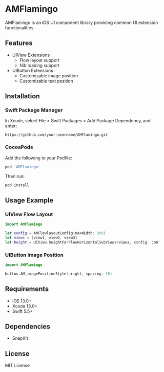 # AMFlamingo

AMFlamingo is an iOS UI component library providing common UI extension functionalities.

## Features

- UIView Extensions
  - Flow layout support
  - Nib loading support
- UIButton Extensions
  - Customizable image position
  - Customizable text position

## Installation

### Swift Package Manager

In Xcode, select File > Swift Packages > Add Package Dependency, and enter:

```
https://github.com/your-username/AMFlamingo.git
```

### CocoaPods

Add the following to your Podfile:

```ruby
pod 'AMFlamingo'
```

Then run:

```bash
pod install
```

## Usage Example

### UIView Flow Layout

```swift
import AMFlamingo

let config = AMFlowlayoutConfig(maxWidth: 300)
let views = [view1, view2, view3]
let height = UIView.heightForFlowHorizontalSubViews(views, config: config)
```

### UIButton Image Position

```swift
import AMFlamingo

button.AM_imagePositionStyle(.right, spacing: 10)
```

## Requirements

- iOS 13.0+
- Xcode 13.0+
- Swift 5.5+

## Dependencies

- SnapKit

## License

MIT License 